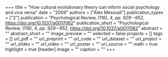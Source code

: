 +++
title = "How cultural evolutionary theory can inform social psychology and vice versa"
date = "2009"
authors = ["Alex Mesoudi"]
publication_types = ["2"]
publication = "Psychological Review, (116), 4, _pp. 929--952_, https://doi.org/10.1037/a0017062"
publication_short = "Psychological Review, (116), 4, _pp. 929--952_, https://doi.org/10.1037/a0017062"
abstract = ""
abstract_short = ""
image_preview = ""
selected = false
projects = []
tags = []
url_pdf = ""
url_preprint = ""
url_code = ""
url_dataset = ""
url_project = ""
url_slides = ""
url_video = ""
url_poster = ""
url_source = ""
math = true
highlight = true
[header]
image = ""
caption = ""
+++
